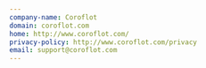 ```yaml
---
company-name: Coroflot
domain: coroflot.com
home: http://www.coroflot.com/
privacy-policy: http://www.coroflot.com/privacy
email: support@coroflot.com
---
```




